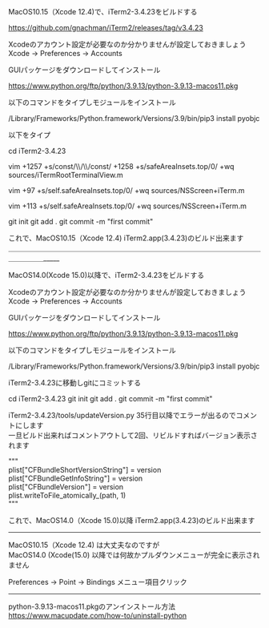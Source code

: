 MacOS10.15（Xcode 12.4)で、iTerm2-3.4.23をビルドする

https://github.com/gnachman/iTerm2/releases/tag/v3.4.23

Xcodeのアカウント設定が必要なのか分かりませんが設定しておきましょう  
Xcode -> Preferences -> Accounts

GUIパッケージをダウンロードしてインストール

https://www.python.org/ftp/python/3.9.13/python-3.9.13-macos11.pkg

以下のコマンドをタイプしモジュールをインストール

/Library/Frameworks/Python.framework/Versions/3.9/bin/pip3 install pyobjc

以下をタイプ

cd iTerm2-3.4.23

vim +1257 +s/const/\\\\/\\\\/const/ +1258 +s/safeAreaInsets.top/0/ +wq sources/iTermRootTerminalView.m

vim +97 +s/self.safeAreaInsets.top/0/ +wq sources/NSScreen+iTerm.m

vim +113 +s/self.safeAreaInsets.top/0/ +wq sources/NSScreen+iTerm.m

git init
git add .
git commit -m "first commit"

これで、MacOS10.15（Xcode 12.4) iTerm2.app(3.4.23)のビルド出来ます  
＿＿＿＿＿＿＿＿＿＿＿＿＿＿＿＿＿＿＿＿＿＿＿＿＿＿＿＿＿＿＿＿＿＿＿＿＿＿＿＿＿_____

MacOS14.0(Xcode 15.0)以降で、iTerm2-3.4.23をビルドする

Xcodeのアカウント設定が必要なのか分かりませんが設定しておきましょう  
Xcode -> Preferences -> Accounts

GUIパッケージをダウンロードしてインストール

https://www.python.org/ftp/python/3.9.13/python-3.9.13-macos11.pkg

以下のコマンドをタイプしモジュールをインストール

/Library/Frameworks/Python.framework/Versions/3.9/bin/pip3 install pyobjc

iTerm2-3.4.23に移動しgitにコミットする

cd iTerm2-3.4.23
git init
git add .
git commit -m "first commit"

iTerm2-3.4.23/tools/updateVersion.py 35行目以降でエラーが出るのでコメントにします  
一旦ビルド出来ればコメントアウトして2回、リビルドすればバージョン表示されます

"""  
plist["CFBundleShortVersionString"] = version  
plist["CFBundleGetInfoString"] = version  
plist["CFBundleVersion"] = version  
plist.writeToFile_atomically_(path, 1)  
"""

これで、MacOS14.0（Xcode 15.0)以降 iTerm2.app(3.4.23)のビルド出来ます
__________________________________________________________________________

MacOS10.15（Xcode 12.4) は大丈夫なのですが  
MacOS14.0 (Xcode(15.0) 以降では何故かプルダウンメニューが完全に表示されません

Preferences -> Point -> Bindings メニュー項目クリック
__________________________________________________________________________

python-3.9.13-macos11.pkgのアンインストール方法  
https://www.macupdate.com/how-to/uninstall-python
